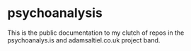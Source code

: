 psychoanalysis
==============

This is the public documentation to my clutch of repos in the psychoanalys.is and adamsaltiel.co.uk project band.